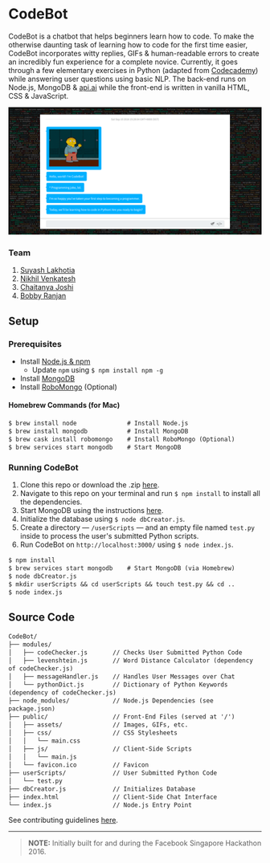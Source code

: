 # CodeBot

CodeBot is a chatbot that helps beginners learn how to code. To make the otherwise daunting task of learning how to code for the first time easier, CodeBot incorporates witty replies, GIFs & human-readable errors to create an incredibly fun experience for a complete novice. Currently, it goes through a few elementary exercises in Python (adapted from [Codecademy](https://www.codecademy.com/learn/python)) while answering user questions using basic NLP. The back-end runs on Node.js, MongoDB & [api.ai](https://api.ai) while the front-end is written in vanilla HTML, CSS & JavaScript.

![Screenshot of CodeBot](z-Screenshots/1.png)

### Team

1. [Suyash Lakhotia](https://github.com/SuyashLakhotia)
2. [Nikhil Venkatesh](https://github.com/nikv96)
3. [Chaitanya Joshi](https://github.com/chaitjo)
4. [Bobby Ranjan](https://github.com/bbbranjan)

## Setup

### Prerequisites

- Install [Node.js & npm](https://nodejs.org/en/download/)
	- Update `npm` using `$ npm install npm -g`
- Install [MongoDB](https://docs.mongodb.com/master/installation/)
- Install [RoboMongo](https://robomongo.org/download) (Optional)

#### Homebrew Commands (for Mac)

```
$ brew install node              # Install Node.js
$ brew install mongodb           # Install MongoDB
$ brew cask install robomongo    # Install RoboMongo (Optional)
$ brew services start mongodb    # Start MongoDB
```

### Running CodeBot

1. Clone this repo or download the .zip [here](https://github.com/SuyashLakhotia/CodeBot/archive/master.zip).
2. Navigate to this repo on your terminal and run `$ npm install` to install all the dependencies.
3. Start MongoDB using the instructions [here](https://docs.mongodb.com/manual/installation/).
4. Initialize the database using `$ node dbCreator.js`.
5. Create a directory &mdash; `/userScripts` &mdash; and an empty file named `test.py` inside to process the user's submitted Python scripts.
6. Run CodeBot on `http://localhost:3000/` using `$ node index.js`.

```
$ npm install
$ brew services start mongodb    # Start MongoDB (via Homebrew)
$ node dbCreator.js
$ mkdir userScripts && cd userScripts && touch test.py && cd ..
$ node index.js
```

## Source Code
```
CodeBot/
├── modules/
│   ├── codeChecker.js       // Checks User Submitted Python Code
│   ├── levenshtein.js       // Word Distance Calculator (dependency of codeChecker.js)
│   ├── messageHandler.js    // Handles User Messages over Chat
│   └── pythonDict.js        // Dictionary of Python Keywords (dependency of codeChecker.js)
├── node_modules/            // Node.js Dependencies (see package.json)
├── public/                  // Front-End Files (served at '/')
│   ├── assets/              // Images, GIFs, etc.
│   ├── css/                 // CSS Stylesheets
│   │   └── main.css
│   ├── js/                  // Client-Side Scripts
│   │   └── main.js
│   └── favicon.ico          // Favicon
├── userScripts/             // User Submitted Python Code
│   └── test.py
├── dbCreator.js             // Initializes Database
├── index.html               // Client-Side Chat Interface
└── index.js                 // Node.js Entry Point
```

See contributing guidelines [here](CONTRIBUTING.md).

---

> **NOTE:** Initially built for and during the Facebook Singapore Hackathon 2016.
